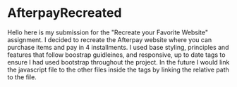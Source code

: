 # AfterpayRecreated
Hello here is my submission for the "Recreate your Favorite Website" assignment. I decided to recreate the Afterpay website where you can purchase items and pay in 4 installments. 
I used base styling, principles and features that follow boostrap guidleines, and responsive, up to date tags to ensure I had used bootstrap throughout the project. 
In the future I would link the javascript file to the other files inside the <script></script> tags by linking the relative path to the file.
